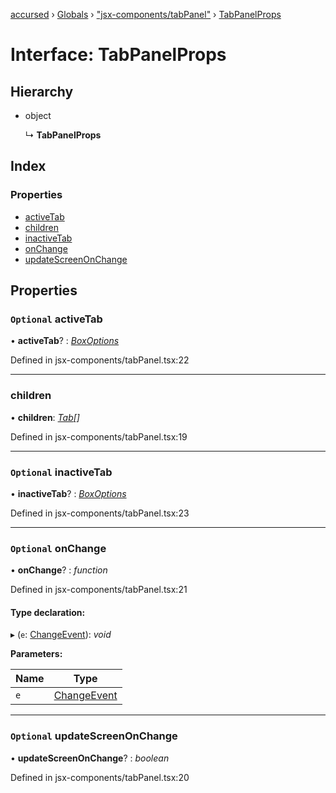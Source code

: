 [accursed](../README.md) › [Globals](../globals.md) › ["jsx-components/tabPanel"](../modules/_jsx_components_tabpanel_.md) › [TabPanelProps](_jsx_components_tabpanel_.tabpanelprops.md)

# Interface: TabPanelProps

## Hierarchy

* object

  ↳ **TabPanelProps**

## Index

### Properties

* [activeTab](_jsx_components_tabpanel_.tabpanelprops.md#optional-activetab)
* [children](_jsx_components_tabpanel_.tabpanelprops.md#children)
* [inactiveTab](_jsx_components_tabpanel_.tabpanelprops.md#optional-inactivetab)
* [onChange](_jsx_components_tabpanel_.tabpanelprops.md#optional-onchange)
* [updateScreenOnChange](_jsx_components_tabpanel_.tabpanelprops.md#optional-updatescreenonchange)

## Properties

### `Optional` activeTab

• **activeTab**? : *[BoxOptions](_declarations_blessed_d_.widgets.boxoptions.md)*

Defined in jsx-components/tabPanel.tsx:22

___

###  children

• **children**: *[Tab](../classes/_jsx_components_tabpanel_.tab.md)[]*

Defined in jsx-components/tabPanel.tsx:19

___

### `Optional` inactiveTab

• **inactiveTab**? : *[BoxOptions](_declarations_blessed_d_.widgets.boxoptions.md)*

Defined in jsx-components/tabPanel.tsx:23

___

### `Optional` onChange

• **onChange**? : *function*

Defined in jsx-components/tabPanel.tsx:21

#### Type declaration:

▸ (`e`: [ChangeEvent](_jsx_components_tabpanel_.changeevent.md)): *void*

**Parameters:**

Name | Type |
------ | ------ |
`e` | [ChangeEvent](_jsx_components_tabpanel_.changeevent.md) |

___

### `Optional` updateScreenOnChange

• **updateScreenOnChange**? : *boolean*

Defined in jsx-components/tabPanel.tsx:20
